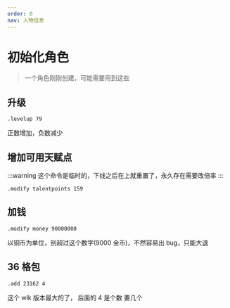 ```yaml
---
order: 0
nav: 人物信息
---
```


# 初始化角色

> 一个角色刚刚创建，可能需要用到这些

## 升级

```
.levelup 79
```

正数增加，负数减少

## 增加可用天赋点

:::warning
这个命令是临时的，下线之后在上就重置了，永久存在需要改倍率
:::

```
.modify talentpoints 159
```

## 加钱

```
.modify money 90000000
```

以铜币为单位，别超过这个数字(9000 金币)，不然容易出 bug，只能大退

## 36 格包

```
.add 23162 4
```

这个 wlk 版本最大的了， 后面的 4 是个数 要几个
